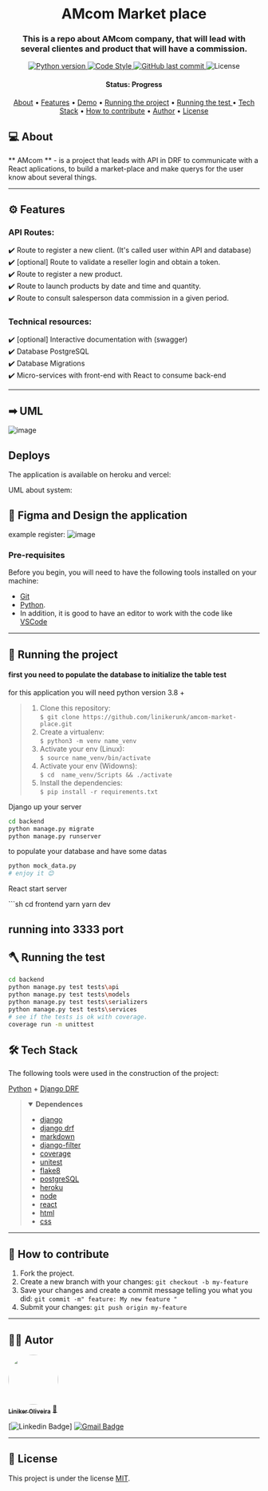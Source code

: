 <h1 align="center">
	AMcom Market place
</h1>

<h3 align="center">
    This is a repo about AMcom company, that will lead with several clientes and product that will have a commission.
</h3>

<p align="center">
  
  <a href="https://www.python.org/downloads/release/python-390/">
    <img alt="Python version" src="https://img.shields.io/badge/python-_>=_3.9-blue.svg">
  </a> 
  
  <a href="https://github.com/psf/black">
    <img alt="Code Style" src="https://img.shields.io/badge/code%20style-black-000000.svg">
  </a>
  
  <a href="https://github.com/linikerunk/voxus-invest/commits/master">
    <img alt="GitHub last commit" src="https://img.shields.io/github/last-commit/linikerunk/amcom-market-place">
  </a>
    
  <img alt="License" src="https://img.shields.io/badge/license-MIT-brightgreen">
</p>


<h4 align="center"> 
	 Status: Progress
</h4>

<p align="center">
 <a href="#-about">About</a> •
 <a href="#%EF%B8%8F-features">Features</a> •
 <a href="#-demo">Demo</a> • 
 <a href="#-running-the-project">Running the project</a> • 
 <a href="#-running-the-project">Running the test </a> • 
 <a href="#-tech-stack">Tech Stack</a> •
 <a href="#-how-to-contribute">How to contribute</a> •
 <a href="#%EF%B8%8F-autor">Author</a> • 
 <a href="#-license">License</a>
</p>

## 💻 About

** AMcom ** - is a project that leads with API in DRF to communicate with a React aplications, to build a market-place and make querys for the user know about several things. 

---

## ⚙️ Features

### API Routes:  
✔️ Route to register a new client. (It's called user within API and database)  
✔️ [optional] Route to validate a reseller login and obtain a token.  
✔️ Route to register a new product.  
✔️ Route to launch products by date and time and quantity.  
✔️ Route to consult salesperson data commission in a given period.


### Technical resources:  
✔️ [optional] Interactive documentation with (swagger)  
✔️ Database PostgreSQL  
✔️ Database Migrations  
✔️ Micro-services with front-end with React to consume back-end

---

## ➡ UML

![image](https://user-images.githubusercontent.com/27506588/167981667-e05eecda-d90e-4a88-9257-5be8be778450.png)


## Deploys
The application is available on heroku and vercel:

UML about system:


## 🎃 Figma and Design the application

example register:
![image](https://user-images.githubusercontent.com/27506588/167971928-9d3065cb-d259-412a-9ba0-78bdda393707.png)

### Pre-requisites

Before you begin, you will need to have the following tools installed on your machine:  
* [Git](https://git-scm.com)  
* [Python](https://www.python.org). 
* In addition, it is good to have an editor to work with the code like [VSCode](https://code.visualstudio.com/)    

---
## 🚀 Running the project
<h4>first you need to populate the database to initialize the table test</h4>
<p>for this application you will need python version 3.8 +</p>


>	1. Clone this repository:  
>	 	`$ git clone https://github.com/linikerunk/amcom-market-place.git`  
>	2. Create a virtualenv:  
	 	`$ python3 -m venv name_venv`  
> 	3. Activate your env (Linux):  
>	 	`$ source name_venv/bin/activate`  
> 	3. Activate your env (Widowns):  
>	 	`$ cd  name_venv/Scripts && ./activate`  
> 	4. Install the dependencies:  
> 		`$ pip install -r requirements.txt` 


<p> Django up your server </p>

```sh
cd backend
python manage.py migrate
python manage.py runserver
```

<p> to populate your database and have some datas </p>

```sh
python mock_data.py
# enjoy it 😊
```
<p> React start server </p>
```sh
cd frontend
yarn 
yarn dev

running into 3333 port
---

## 🪓 Running the test
```sh
cd backend
python manage.py test tests\api
python manage.py test tests\models
python manage.py test tests\serializers
python manage.py test tests\services
# see if the tests is ok with coverage.
coverage run -m unittest
```

## 🛠 Tech Stack

The following tools were used in the construction of the project:

  [Python](https://www.python.org) + [Django DRF](https://www.django-rest-framework.org/)


> <details open>
>	<summary>
>		<b> Dependences </b>
>	</summary>
>
> -   [django](https://www.djangoproject.com/)  
> -   [django drf](https://www.django-rest-framework.org/)
> -   [markdown](https://pypi.org/project/Markdown/)
> -   [django-filter](https://pypi.org/project/django-filter/)
> -   [coverage](https://pypi.org/project/django-filter/)
> -   [unitest](https://docs.python.org/3/library/unittest.html) 
> -   [flake8](https://github.com/PyCQA/flake8)
> -   [postgreSQL](https://www.postgresql.org/)  
> -   [heroku](https://www.heroku.com/)  
> -   [node](https://nodejs.org/en/)
> -   [react](https://pt-br.reactjs.org/)
> -   [html](https://developer.mozilla.org/pt-BR/docs/Web/HTML)
> -   [css](https://developer.mozilla.org/pt-BR/docs/Web/CSS)
> </details>
---

## 💪 How to contribute

1. Fork the project.
2. Create a new branch with your changes: `git checkout -b my-feature`
3. Save your changes and create a commit message telling you what you did: `git commit -m" feature: My new feature "`
4. Submit your changes: `git push origin my-feature`

---

## 🦸‍♂️ Autor

<a href="https://github.com/wlsouza">
 <img style="border-radius: 50%;" src="https://github.com/linikerunk.png" width="100px;" alt=""/>
 <br />
 <sub><b>Liniker Oliveira</b></sub></a> <a href="https://github.com/linikerunk" title="Github Liniker">🚀</a>
 <br />

[![Linkedin Badge](https://img.shields.io/badge/-Liniker-blue?style=flat-square&logo=Linkedin&logoColor=white&link=https://in.linkedin.com/in/liniker-oliveira-363486149)]
[![Gmail Badge](https://img.shields.io/badge/-linikerenem@gmail.com-c14438?style=flat-square&logo=Gmail&logoColor=white&link=mailto:linikerenem@gmail.com)](mailto:linikerenem@gmail.com)

---

## 📝 License

This project is under the license [MIT](./LICENSE).
